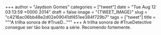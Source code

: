 
+++
author = "Jaydson Gomes"
categories = ["tweet"]
date = "Tue Aug 12 03:13:59 +0000 2014"
draft = false
image = "{TWEET_IMAGE}"
slug = "c4216ac06bb48e2d02e09041df451ee384f729b7"
tags = ["tweet"]
title = """A trilha sonora de #TrueD..."""
+++
A trilha sonora de #TrueDetective consegue ser tão boa quanto a série. Recomendo fortemente.
